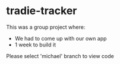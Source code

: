# tradie-tracker
This was a group project where:
- We had to come up with our own app 
- 1 week to build it

Please select 'michael' branch to view code
